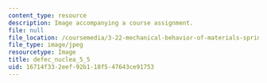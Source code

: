```yaml
---
content_type: resource
description: Image accompanying a course assignment.
file: null
file_location: /coursemedia/3-22-mechanical-behavior-of-materials-spring-2008/16714f332eef92b118f547643ce91753_defec_nuclea_5_5.jpg
file_type: image/jpeg
resourcetype: Image
title: defec_nuclea_5_5
uid: 16714f33-2eef-92b1-18f5-47643ce91753
---
```

